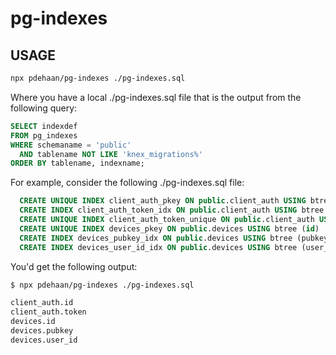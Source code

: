 # pg-indexes

## USAGE

```sh
npx pdehaan/pg-indexes ./pg-indexes.sql
```

Where you have a local ./pg-indexes.sql file that is the output from the following query:

```sql
SELECT indexdef
FROM pg_indexes
WHERE schemaname = 'public'
  AND tablename NOT LIKE 'knex_migrations%'
ORDER BY tablename, indexname;
```

For example, consider the following ./pg-indexes.sql file:

```sql
  CREATE UNIQUE INDEX client_auth_pkey ON public.client_auth USING btree (id)
  CREATE INDEX client_auth_token_idx ON public.client_auth USING btree (token)
  CREATE UNIQUE INDEX client_auth_token_unique ON public.client_auth USING btree (token)
  CREATE UNIQUE INDEX devices_pkey ON public.devices USING btree (id)
  CREATE INDEX devices_pubkey_idx ON public.devices USING btree (pubkey)
  CREATE INDEX devices_user_id_idx ON public.devices USING btree (user_id)
```

You'd get the following output:

```sh
$ npx pdehaan/pg-indexes ./pg-indexes.sql

client_auth.id
client_auth.token
devices.id
devices.pubkey
devices.user_id
```
